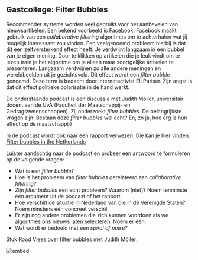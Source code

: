 ## Gastcollege: Filter Bubbles
Recommender systems worden veel gebruikt voor het aanbevelen van nieuwsartikelen. Een bekend voorbeeld is Facebook. Facebook maakt gebruik van een *collaborative filtering* algoritmes om te achterhalen wat jij mogelijk interessant zou vinden. Een veelgenoemd probleem hierbij is dat dit een zelfversterkend effect heeft. Je verdwijnt langzaam in een bubbel van je eigen mening. Door te klikken op artikelen die je leuk vindt om te lezen train je het algoritme om je alleen maar soortgelijke artikelen te presenteren. Langzaam verdwijnen zo alle andere meningen en wereldbeelden uit je gezichtsveld. Dit effect wordt een *filter bubble* genoemd. Deze term is bedacht door internetactivist Eli Pariser. Zijn angst is dat dit effect politieke polarisatie in de hand werkt.

De onderstaande podcast is een discussie met Judith Möller, universitair docent aan de UvA (Faculteit der Maatschappij- en Gedragswetenschappen). Zij onderzoekt *filter bubbles*. De belangrijkste vragen zijn: Bestaan deze *filter bubbles* wel echt? En, zo ja, hoe erg is hun effect op de maatschappij?

In de podcast wordt ook naar een rapport verwezen. Die kan je hier vinden: [Filter bubbles in the Netherlands](Filter_bubbles_in_the_Netherlands.pdf)

Luister aandachtig naar de podcast en probeer een antwoord te formuleren op de volgende vragen:

- Wat is een *filter bubble*?
- Hoe is het probleem van *filter bubbles* gerelateerd aan *collaborative filtering*?
- Zijn *filter bubbles* een echt probleem? Waarom (niet)? Noem tenminste één argument uit de podcast of het rapport.
- Hoe verschilt de situatie in Nederland van die in de Verenigde Staten? Noem minstens één concreet verschil.
- Er zijn nog andere problemen die zich kunnen voordoen als we algoritmes ons nieuws laten selecteren. Noem er één.
- Wat wordt er bedoeld met een *spiral of noise*?

Stuk Rood Vlees over filter bubbles met Judith Möller:

![embed](https://w.soundcloud.com/player/?url=https%3A//api.soundcloud.com/tracks/728307712&color=%23ff5500&auto_play=false&hide_related=false&show_comments=false&show_user=false&show_reposts=false&show_teaser=true&visual=true)
